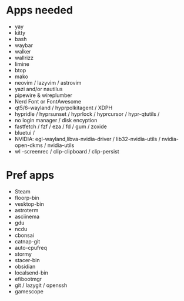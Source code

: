 # Apps needed

- yay
- kitty
- bash
- waybar
- walker
- wallrizz
- limine
- btop
- mako
- neovim / lazyvim / astrovim
- yazi and/or nautilus
- pipewire & wireplumber
- Nerd Font or FontAwesome
- qt5/6-wayland / hyprpolkitagent / XDPH
- hypridle / hyprsunset / hyprlock / hyprcursor / hypr-qtutils / 
- no login manager / disk encyption
- fastfetch / fzf / eza / fd / gum / zoxide 
- bluetui /
- NVIDIA: egl-wayland,libva-nvidia-driver / lib32-nvidia-utils / nvidia-open-dkms / nvidia-utils
- wl -screenrec / clip-clipboard / clip-persist 

# Pref apps

- Steam
- floorp-bin
- vesktop-bin
- astroterm
- asciinema
- gdu
- ncdu
- cbonsai
- catnap-git
- auto-cpufreq
- stormy
- stacer-bin
- obsidian
- localsend-bin
- efibootmgr
- git / lazygit / openssh
- gamescope

